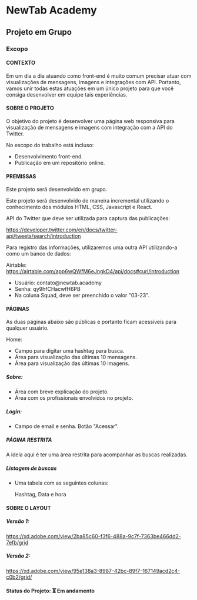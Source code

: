 <h1>NewTab Academy</h1>
<h2>Projeto em Grupo</h2>
<h3>Excopo</h3>

<h4>CONTEXTO</h4>

<p>Em um dia a dia atuando como front-end é muito comum precisar atuar com visualizações de mensagens, imagens e integrações com API. Portanto, vamos unir todas estas atuações em um único projeto para que você consiga desenvolver em equipe tais experiências.</p>

<h4>SOBRE O PROJETO</h4>

<p>O objetivo do projeto é desenvolver uma página web responsiva para visualização de mensagens e imagens com integração com a API do Twitter.</p>

<p>No escopo do trabalho está incluso:</p>
<ul>
  <li>Desenvolvimento front-end.</li>
  <li>Publicação em um repositório online.</li>
</ul>

<h4>PREMISSAS</h4>

<p>Este projeto será desenvolvido em grupo.</p>

<p>Este projeto será desenvolvido de maneira incremental utilizando o conhecimento dos módulos HTML, CSS, Javascript e React.</p>

<p>API do Twitter que deve ser utilizada para captura das publicações:</p>
<p><a href="https://developer.twitter.com/en/docs/twitter-api/tweets/search/introduction">https://developer.twitter.com/en/docs/twitter-api/tweets/search/introduction</a></p>

<p>Para registro das informações, utilizaremos uma outra API utilizando-a como um banco de dados:</p>
	<p>Airtable: <a href="https://airtable.com/app6wQWfM6eJngkD4/api/docs#curl/introduction">https://airtable.com/app6wQWfM6eJngkD4/api/docs#curl/introduction</a></p>
<ul>	
<li>Usuário: contato@newtab.academy</li>
<li>Senha: qy9hfCHacwfH6PB</li>
<li>Na coluna Squad, deve ser preenchido o valor "03-23".</li>
</ul>
<h4>PÁGINAS </h4>

<p>As duas páginas abaixo são públicas e portanto ficam acessíveis para qualquer usuário.</p>

</h5>Home:</h5>
<ul>
<li>Campo para digitar uma hashtag para busca.</li>
<li>Área para visualização das últimas 10 mensagens.</li>
<li>Área para visualização das últimas 10 imagens.</li>
</ul>
<h5>Sobre:</h5>
<ul>
<li>Área com breve explicação do projeto.</li>
<li>Área com os profissionais envolvidos no projeto.</li>
</ul>
<h5>Login:</h5>
<ul>
<li>Campo de email e senha. Botão "Acessar".</li>
</ul>
<h5>PÁGINA RESTRITA</h5>

<p>A ideia aqui é ter uma área restrita para acompanhar as buscas realizadas.</p>

<h5>Listagem de buscas</h5>
<ul>
<li>Uma tabela com as seguintes colunas:</li>
	<p>Hashtag, Data e hora</p>
</ul>
<h4>SOBRE O LAYOUT</h4>

<h5>Versão 1:</h5>

<a href="https://xd.adobe.com/view/2ba85c60-f3f6-488a-9c7f-7363be466dd2-7efb/grid">https://xd.adobe.com/view/2ba85c60-f3f6-488a-9c7f-7363be466dd2-7efb/grid</a>


<h5>Versão 2:</h5>

<a href="https://xd.adobe.com/view/95e138a3-8987-42bc-89f7-167149acd2c4-c0b2/grid/">https://xd.adobe.com/view/95e138a3-8987-42bc-89f7-167149acd2c4-c0b2/grid/</a>

<h4><b>Status do Projeto:</b> ⏳ Em andamento</h4>

